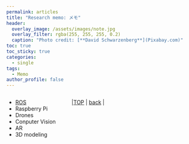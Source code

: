 ```yaml
---
permalink: articles
title: "Research memo: メモ"
header:
  overlay_image: /assets/images/note.jpg
  overlay_filter: rgba(255, 255, 255, 0.2)
  caption: "Photo credit: [**David Schwarzenberg**](Pixabay.com)"
toc: true
toc_sticky: true
categories:
  - single
tags:
  - Memo
author_profile: false
---
```


<div class="row">

<div class="medium-12  columns" markdown="1">

* [ROS](./ros)
* Raspberry Pi
* Drones
* Conputer Vision
* AR
* 3D modeling
  
---
  
|[TOP](/) | <a href="javascript:history.back()">back</a> |
